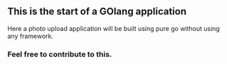 ## This is the start of a GOlang application 

Here a photo upload application will be built using pure go without using any framework. 

### Feel free to contribute to this. 

